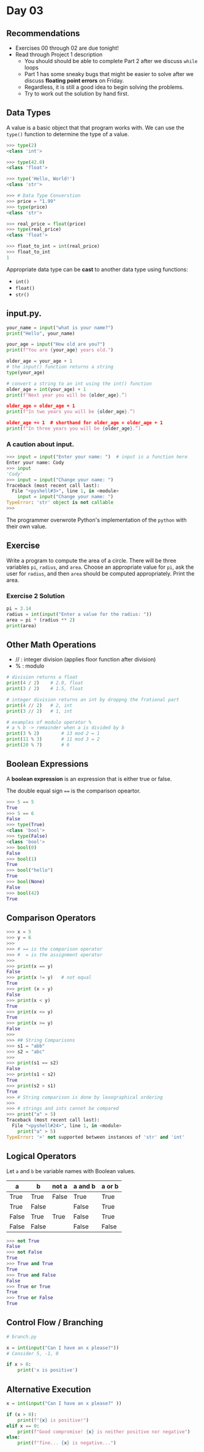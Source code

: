 # Day 03

## Recommendations

- Exercises 00 through 02 are due tonight!
- Read through Project 1 description
  - You should should be able to complete Part 2 after we discuss `while` loops
  - Part 1 has some sneaky bugs that might be easier to solve after we discuss **floating point errors** on Friday.
  - Regardless, it is still a good idea to begin solving the problems.
  - Try to work out the solution by hand first.

## Data Types

A value is a basic object that that program works with. We can use the `type()` function to determine the type of a value.

```python
>>> type(2) 
<class 'int'>

>>> type(42.0) 
<class 'float'>

>>> type('Hello, World!') 
<class 'str'>

>>> # Data Type Converstion
>>> price = "1.99"
>>> type(price)
<class 'str'>

>>> real_price = float(price)
>>> type(real_price)
<class 'float'>

>>> float_to_int = int(real_price)
>>> float_to_int
1
```

Appropriate data type can be **cast** to another data type using functions:

- `int()`
- `float()`
- `str()`

## input.py.

```python
your_name = input("what is your name?")
print("Hello", your_name)

your_age = input("How old are you?")
print(f"You are {your_age} years old.")

older_age = your_age + 1
# the input() function returns a string
type(your_age)

# convert a string to an int using the int() function
older_age = int(your_age) + 1
print(f"Next year you will be {older_age}.”)

older_age = older_age + 1
print(f"In two years you will be {older_age}.”)

older_age += 1	# shorthand for older_age = older_age + 1
print(f"In three years you will be {older_age}.”)
```

### A caution about input.

```python
>>> input = input("Enter your name: ")	# input is a function here
Enter your name: Cody
>>> input
'Cody'
>>> input = input("Change your name: ")
Traceback (most recent call last):
  File "<pyshell#3>", line 1, in <module>
    input = input("Change your name: ")
TypeError: 'str' object is not callable
>>> 
```

The programmer overwrote Python's implementation of the `python` with their own value.

## Exercise

Write a program to compute the area of a circle. There will be three variables `pi`, `radius`, and `area`. Choose an appropriate value for `pi`, ask the user for `radius`, and then `area` should be computed appropriately. Print the area.

### Exercise 2 Solution

```python
pi = 3.14
radius = int(input("Enter a value for the radius: "))
area = pi * (radius ** 2)
print(area)
```

## Other Math Operations

- // : integer division (applies floor function after division)
- % : modulo

```python
# division returns a float
print(4 / 2)    # 2.0, float
print(3 / 2)    # 1.5, float

# integer division returns an int by droppng the frational part
print(4 // 2)   # 2, int
print(3 // 2)   # 1, int

# examples of modulo operator %
# a % b -> remainder when a is divided by b
print(3 % 2)        # 13 mod 2 = 1
print(11 % 3)       # 11 mod 3 = 2
print(20 % 7)		# 6
```

## Boolean Expressions

A **boolean expression** is an expression that is either true or false.

The double equal sign `==` is the comparison opeartor.

```python
>>> 5 == 5
True
>>> 5 == 6
False
>>> type(True)
<class 'bool'>
>>> type(False)
<class 'bool'>
>>> bool(0)
False
>>> bool(1)
True
>>> bool("hello")
True
>>> bool(None)
False
>>> bool(42)
True
```

## Comparison Operators

```python
>>> x = 5
>>> y = 6
>>> 
>>> # == is the comparison operator
>>> #  = is the assignment operator
>>>
>>> print(x == y)
False
>>> print(x != y)   # not equal
True
>>> print (x > y)
False
>>> print(x < y)
True
>>> print(x <= y)
True
>>> print(x >= y)
False
>>> 
>>> ## String Comparisons
>>> s1 = "abb"
>>> s2 = "abc"
>>> 
>>> print(s1 == s2)
False
>>> print(s1 < s2)
True
>>> print(s2 > s1)
True
>>> # String comparison is done by lexographical ordering
>>> 
>>> # strings and ints cannot be compared
>>> print("a" > 5)
Traceback (most recent call last):
  File "<pyshell#24>", line 1, in <module>
    print("a" > 5)
TypeError: '>' not supported between instances of 'str' and 'int'
```

## Logical Operators

Let `a` and `b` be variable names with Boolean values.

| **a** | **b** | **not a** | **a and b** | **a or b** |
| --- | --- | --- | --- | --- |
| True | True | False | True | True |
| True | False |     | False | True |
| False | True | True | False | True |
| False | False |     | False | False |

```python
>>> not True
False
>>> not False
True
>>> True and True
True
>>> True and False
False
>>> True or True
True
>>> True or False
True
```

## Control Flow / Branching

```python
# branch.py

x = int(input("Can I have an x please?"))
# Consider 5, -1, 0

if x > 0:
    print('x is positive')
```

## Alternative Execution

``` python
x = int(input("Can I have an x please?" ))

if (x > 0):
    print(f"{x} is positive!")
elif x == 0:
    print(f"Good compromise! {x} is neither positive nor negative")
else:
    print(f"fine... {x} is negative...")
```
